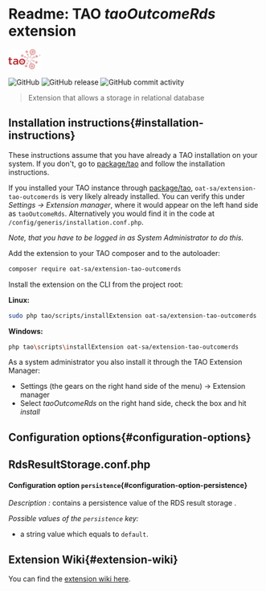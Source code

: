 # Readme: TAO _taoOutcomeRds_ extension

![TAO Logo](https://github.com/oat-sa/taohub-developer-guide/raw/master/resources/tao-logo.png)

![GitHub](https://img.shields.io/github/license/oat-sa/extension-tao-outcomerds.svg)
![GitHub release](https://img.shields.io/github/release/oat-sa/extension-tao-outcomerds.svg)
![GitHub commit activity](https://img.shields.io/github/commit-activity/y/oat-sa/extension-tao-outcomerds.svg)

> Extension that allows a storage in relational database

## Installation instructions{#installation-instructions}

These instructions assume that you have already a TAO installation on your system. If you don't, go to
[package/tao](https://github.com/oat-sa/package-tao) and follow the installation instructions.

If you installed your TAO instance through [package/tao](https://github.com/oat-sa/package-tao),
`oat-sa/extension-tao-outcomerds` is very likely already installed. You can verify this under _Settings -> Extension
manager_, where it would appear on the left hand side as `taoOutcomeRds`. Alternatively you would find it in
the code at `/config/generis/installation.conf.php`.

_Note, that you have to be logged in as System Administrator to do this._

Add the extension to your TAO composer and to the autoloader:
```bash
composer require oat-sa/extension-tao-outcomerds
```

Install the extension on the CLI from the project root:

**Linux:**
```bash
sudo php tao/scripts/installExtension oat-sa/extension-tao-outcomerds
```

**Windows:**
```bash
php tao\scripts\installExtension oat-sa/extension-tao-outcomerds
```

As a system administrator you also install it through the TAO Extension Manager:
- Settings (the gears on the right hand side of the menu) -> Extension manager
- Select _taoOutcomeRds_ on the right hand side, check the box and hit _install_

<!-- Uncomment and describe if applicable
## REST API{#rest-api}

[](https://openapi.taotesting.com/viewer/?url=https://raw.githubusercontent.com/oat-sa/extension-tao-outcomerds/master/doc/rest.json)
-->

<!-- Uncomment and describe if applicable
## LTI Endpoints{#lti-endpoints}

-->

## Configuration options{#configuration-options}

## RdsResultStorage.conf.php

#### Configuration option `persistence`{#configuration-option-persistence}

*Description :* contains a persistence value of the RDS result storage .

*Possible values of the `persistence` key:* 
* a string value which equals to `default`.

## Extension Wiki{#extension-wiki}

You can find the [extension wiki here](https://github.com/oat-sa/extension-tao-outcomerds/wiki).